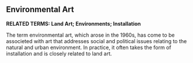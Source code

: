 ## Environmental Art

**RELATED TERMS: Land Art; Environments; Installation**

The term environmental art, which arose in the 1960s, has come to be associeted with art that addresses social and political issues relating to the natural and urban environment. In practice, it often takes the form of installation and is closely related to land art.

